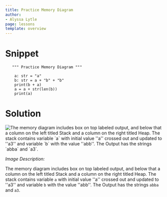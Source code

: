 ```yaml
---
title: Practice Memory Diagram
author:
- Alyssa Lytle
page: lessons
template: overview
---
```


# Snippet

<pre>
<code class="python">   """ Practice Memory Diagram """

    a: str = "a"
    b: str = a + "b" + "b"
    print(b + a)
    a = a + str(len(b))
    print(a)
</code></pre>

# Solution

<img class="img-fluid" src="/static/assets/f23/basic-02-sol.png" alt="The memory diagram includes box on top labeled output, and below that a column on the left titled Stack and a column on the right titled Heap. The stack contains variable `a` with initial value ''a'' crossed out and updated to ''a3'' and variable `b` with the value ''abb''. The Output has the strings `abba` and `a3`. "  /> 

*Image Description:*

The memory diagram includes box on top labeled output, and below that a column on the left titled Stack and a column on the right titled Heap. The stack contains variable `a` with initial value ''a'' crossed out and updated to ''a3'' and variable `b` with the value ''abb''. The Output has the strings `abba` and `a3`.